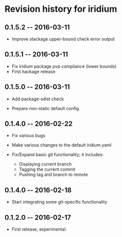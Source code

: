 # Revision history for iridium

## 0.1.5.2  -- 2016-03-11

  * Improve stackage upper-bound check error output

## 0.1.5.1  -- 2016-03-11

  * Fix iridium package pvp compliance (lower bounds)
  * First hackage release

## 0.1.5.0  -- 2016-03-11

  * Add package-sdist check

  * Prepare non-static default config

## 0.1.4.0  -- 2016-02-22

  * Fix various bugs

  * Make various changes to the default iridium.yaml

  * Fix/Expand basic git functionality; it includes:
    * Displaying current branch
    * Tagging the current commit
    * Pushing tag and branch to remote

## 0.1.4.0  -- 2016-02-18

  * Start integrating some git-specific functionality

## 0.1.2.0  -- 2016-02-17

  * First release, experimental.
